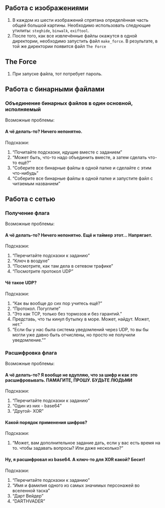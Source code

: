 ## Работа с изображениями

1. В каждом из шести изображений спрятана определённая часть общей большой картины. Необходимо использовать следующие утилиты: `steghide`, `binwalk`, `exiftool`.
2. После того, как все извлечённые файлы окажутся в одной директории, необходимо запустить файл `make_force`. В результате, в той же директории появится файл `The Force`

## The Force

1. При запуске файла, тот потребует пароль. 

## Работа с бинарными файлами
### Объединение бинарных файлов в один основной, исполняемый
Возможные проблемы:

#### А чё делать-то? Ничего непонятно.
Подсказки:
1. “Почитайте подсказки, идущие вместе с заданием”
2. “Может быть, что-то надо объединить вместе, а затем сделать что-то ещё?”
3. “Соберите все бинарные файлы в одной папке и сделайте с этим что-нибудь”
4. “Соберите все бинарные файлы в одной папке и запустите файл с читаемым названием”

## Работа с сетью
### Получение флага 
Возможные проблемы:

#### А чё делать-то? Ничего непонятно. Ещё и таймер этот… Напрягает.
Подсказки:
1. “Перечитайте подсказки к заданию”
2. “Ключ в воздухе”
3. “Посмотрите, как там дела в сетевом трафике”
4. “Посмотрите протокол UDP”

#### Чё такое UDP? 
Подсказки:
1. “Как вы вообще до сих пор учитесь ещё?”
2. “Протокол. Погуглите”
3. “Это как TCP, только без тормозов и без гарантий.”
4. Представь, что ты кинул бутылку в море. Может, найдут. Может, нет.”
5. “Если бы у нас была система уведомлений через UDP, то вы бы могли уже давно быть отчислены, но просто не получили уведомление."”

### Расшифровка флага
Возможные проблемы:

#### А чё делать-то? Я вообще не вдупляю, что за шифр и как это расшифровывать. ПАМАГИТЕ, ПРОШУ. БУДЬТЕ ЛЮДЬМИ
Подсказки:
1. “Перечитайте подсказки к заданию”
2. “Один из них - base64”
3. “Другой- XOR”

#### Какой порядок применения шифров?
Подсказки:
1. “Может, вам дополнительное задание дать, если у вас есть время на то. чтобы задавать вопросы? Или даже несколько?” 
#### Ну, я расшифровал из base64. А ключ-то для XOR какой? Бесит!
Подсказки:
1. “Перечитайте подсказки к заданию”
2. “Имя и фамилия одного из самых значимых персонажей во вселенной таска”
3. “Дарт Вейдер”
4. “DARTHVADER”
